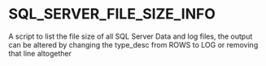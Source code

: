 # SQL_SERVER_FILE_SIZE_INFO
A script to list the file size of all SQL Server Data and log files, the output can be altered by changing the type_desc from ROWS to LOG or removing that line altogether 
